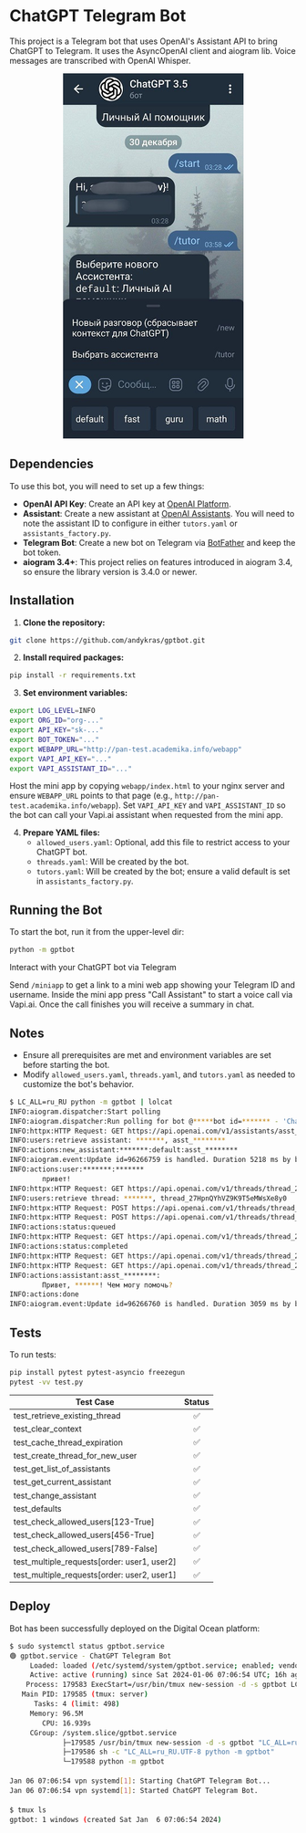 # ChatGPT Telegram Bot

This project is a Telegram bot that uses OpenAI's Assistant API to bring ChatGPT to Telegram. It uses the AsyncOpenAI client and aiogram lib. Voice messages are transcribed with OpenAI Whisper.

<div align="center">
  <img src="tg.jpg" alt="GPT Bot Image">
</div>

## Dependencies

To use this bot, you will need to set up a few things:

- **OpenAI API Key**: Create an API key at [OpenAI Platform](https://platform.openai.com/api-keys).
- **Assistant**: Create a new assistant at [OpenAI Assistants](https://platform.openai.com/assistants). You will need to note the assistant ID to configure in either `tutors.yaml` or `assistants_factory.py`.
- **Telegram Bot**: Create a new bot on Telegram via [BotFather](https://t.me/BotFather) and keep the bot token.
- **aiogram 3.4+**: This project relies on features introduced in aiogram 3.4, so ensure the library version is 3.4.0 or newer.

## Installation

1. **Clone the repository:**

```bash
git clone https://github.com/andykras/gptbot.git
```

2. **Install required packages:**

```bash
pip install -r requirements.txt
```

3. **Set environment variables:**

```bash
export LOG_LEVEL=INFO
export ORG_ID="org-..."
export API_KEY="sk-..."
export BOT_TOKEN="..."
export WEBAPP_URL="http://pan-test.academika.info/webapp"
export VAPI_API_KEY="..."
export VAPI_ASSISTANT_ID="..."
```

Host the mini app by copying `webapp/index.html` to your nginx server and ensure
`WEBAPP_URL` points to that page (e.g., `http://pan-test.academika.info/webapp`).
Set `VAPI_API_KEY` and `VAPI_ASSISTANT_ID` so the bot can call your Vapi.ai assistant when requested from the mini app.

4. **Prepare YAML files:**
   - `allowed_users.yaml`: Optional, add this file to restrict access to your ChatGPT bot.
   - `threads.yaml`: Will be created by the bot.
   - `tutors.yaml`: Will be created by the bot; ensure a valid default is set in `assistants_factory.py`.

## Running the Bot

To start the bot, run it from the upper-level dir:

```bash
python -m gptbot
```

Interact with your ChatGPT bot via Telegram

Send `/miniapp` to get a link to a mini web app showing your Telegram ID and username.
Inside the mini app press "Call Assistant" to start a voice call via Vapi.ai. Once the call finishes you will receive a summary in chat.

## Notes

- Ensure all prerequisites are met and environment variables are set before starting the bot.
- Modify `allowed_users.yaml`, `threads.yaml`, and `tutors.yaml` as needed to customize the bot's behavior.

```bash
$ LC_ALL=ru_RU python -m gptbot | lolcat
INFO:aiogram.dispatcher:Start polling
INFO:aiogram.dispatcher:Run polling for bot @*****bot id=******* - 'ChatGPT 3.5'
INFO:httpx:HTTP Request: GET https://api.openai.com/v1/assistants/asst_******** "HTTP/1.1 200 OK"
INFO:users:retrieve assistant: *******, asst_********
INFO:actions:new_assistant:*******:default:asst_********
INFO:aiogram.event:Update id=96266759 is handled. Duration 5218 ms by bot id=*******
INFO:actions:user:*******:*******
        привет!
INFO:httpx:HTTP Request: GET https://api.openai.com/v1/threads/thread_27HpnQYhVZ9K9T5eMWsXe8y0 "HTTP/1.1 200 OK"
INFO:users:retrieve thread: *******, thread_27HpnQYhVZ9K9T5eMWsXe8y0
INFO:httpx:HTTP Request: POST https://api.openai.com/v1/threads/thread_27HpnQYhVZ9K9T5eMWsXe8y0/messages "HTTP/1.1 200 OK"
INFO:httpx:HTTP Request: POST https://api.openai.com/v1/threads/thread_27HpnQYhVZ9K9T5eMWsXe8y0/runs "HTTP/1.1 200 OK"
INFO:actions:status:queued
INFO:httpx:HTTP Request: GET https://api.openai.com/v1/threads/thread_27HpnQYhVZ9K9T5eMWsXe8y0/runs/run_3pZQzNZZtDWGFrcQsEiTG9G3 "HTTP/1.1 200 OK"
INFO:actions:status:completed
INFO:httpx:HTTP Request: GET https://api.openai.com/v1/threads/thread_27HpnQYhVZ9K9T5eMWsXe8y0/runs/run_3pZQzNZZtDWGFrcQsEiTG9G3/steps "HTTP/1.1 200 OK"
INFO:httpx:HTTP Request: GET https://api.openai.com/v1/threads/thread_27HpnQYhVZ9K9T5eMWsXe8y0/messages/msg_HSDxxZ1DPW5JSnoeAo21msOU "HTTP/1.1 200 OK"
INFO:actions:assistant:asst_********:
        Привет, ******! Чем могу помочь?
INFO:actions:done
INFO:aiogram.event:Update id=96266760 is handled. Duration 3059 ms by bot id=*******
```

## Tests

To run tests:

```bash
pip install pytest pytest-asyncio freezegun
pytest -vv test.py
```

| Test Case                                   | Status |
| ------------------------------------------- | :----: |
| test_retrieve_existing_thread               |   ✅   |
| test_clear_context                          |   ✅   |
| test_cache_thread_expiration                |   ✅   |
| test_create_thread_for_new_user             |   ✅   |
| test_get_list_of_assistants                 |   ✅   |
| test_get_current_assistant                  |   ✅   |
| test_change_assistant                       |   ✅   |
| test_defaults                               |   ✅   |
| test_check_allowed_users[123-True]          |   ✅   |
| test_check_allowed_users[456-True]          |   ✅   |
| test_check_allowed_users[789-False]         |   ✅   |
| test_multiple_requests[order: user1, user2] |   ✅   |
| test_multiple_requests[order: user2, user1] |   ✅   |

## Deploy

Bot has been successfully deployed on the Digital Ocean platform:

```bash
$ sudo systemctl status gptbot.service
🟢 gptbot.service - ChatGPT Telegram Bot
     Loaded: loaded (/etc/systemd/system/gptbot.service; enabled; vendor preset: enabled)
     Active: active (running) since Sat 2024-01-06 07:06:54 UTC; 16h ago
    Process: 179583 ExecStart=/usr/bin/tmux new-session -d -s gptbot LC_ALL=ru_RU.UTF-8 python -m gptbot (code=exited, status=0/SUCCESS)
   Main PID: 179585 (tmux: server)
      Tasks: 4 (limit: 498)
     Memory: 96.5M
        CPU: 16.939s
     CGroup: /system.slice/gptbot.service
             ├─179585 /usr/bin/tmux new-session -d -s gptbot "LC_ALL=ru_RU.UTF-8 python -m gptbot"
             ├─179586 sh -c "LC_ALL=ru_RU.UTF-8 python -m gptbot"
             └─179588 python -m gptbot

Jan 06 07:06:54 vpn systemd[1]: Starting ChatGPT Telegram Bot...
Jan 06 07:06:54 vpn systemd[1]: Started ChatGPT Telegram Bot.

$ tmux ls
gptbot: 1 windows (created Sat Jan  6 07:06:54 2024)
```
